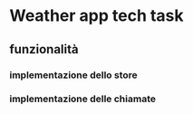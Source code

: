 # Weather app tech task

## funzionalità

### implementazione dello store

### implementazione delle chiamate
